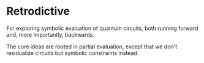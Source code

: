# Retrodictive
For exploring symbolic evaluation of quantum circuits, both running forward and, more importantly, backwards.

The core ideas are rooted in partial evaluation, except that we don't residualize circuits but symbolic constraints instead.
